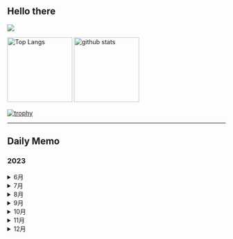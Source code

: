 ## Hello there 

![](http://github-profile-summary-cards.vercel.app/api/cards/profile-details?username=Solosx&theme=dark)

<p align="left"> 
  <img alt="Top Langs" height="150px" src="https://github-readme-stats.vercel.app/api/top-langs/?username=Solosx&layout=compact&count_private=true&show_icons=true&theme=dark" />
  <img alt="github stats" height="150px" src="https://github-readme-stats.vercel.app/api?username=Solosx&count_private=true&show_icons=true&show_icons=true&theme=dark" />
</p>

[![trophy](https://github-profile-trophy.vercel.app/?username=Solosx&theme=onedark&column=7
)](https://github.com/ryo-ma/github-profile-trophy)

* * *

## Daily Memo
### 2023
<details>
  <summary>6月</summary>

  - [28-06](https://github.com/SoloSx/Solosx/blob/main/Dairy/202306/2023-2806.md)
  - [29-06](https://github.com/SoloSx/Solosx/blob/main/Dairy/202306/2023-2906.md)
  - [30-06](https://github.com/SoloSx/Solosx/blob/main/Dairy/202306/2023-3006.md)

</details>


<details>
  <summary>7月</summary>

  - [01-07](https://github.com/SoloSx/Solosx/blob/main/Dairy/202307/2023-0107.md)
  - [02-07](https://github.com/SoloSx/Solosx/blob/main/Dairy/202307/2023-0207.md)
  - [03-07](https://github.com/SoloSx/Solosx/blob/main/Dairy/202307/2023-0307.md)
  - [04-07](https://github.com/SoloSx/Solosx/blob/main/Dairy/202307/2023-0407.md)
  - [05-07](https://github.com/SoloSx/Solosx/blob/main/Dairy/202307/2023-0507.md)
  - [06-07](https://github.com/SoloSx/Solosx/blob/main/Dairy/202306/2023-0607.md)
  - [07-07](https://github.com/SoloSx/Solosx/blob/main/Dairy/202306/2023-0707.md)
  - [08-07](https://github.com/SoloSx/Solosx/blob/main/Dairy/202306/2023-0807.md)
  - [09-07](https://github.com/SoloSx/Solosx/blob/main/Dairy/202306/2023-0907.md)
  - [10-07](https://github.com/SoloSx/Solosx/blob/main/Dairy/202306/2023-1007.md)
  - [11-07](https://github.com/SoloSx/Solosx/blob/main/Dairy/202306/2023-2806.md)
  - [12-07](https://github.com/SoloSx/Solosx/blob/main/Dairy/202306/2023-2806.md)
  - [13-07](https://github.com/SoloSx/Solosx/blob/main/Dairy/202306/2023-2806.md)
  - [14-07](https://github.com/SoloSx/Solosx/blob/main/Dairy/202306/2023-2806.md)
  - [15-07](https://github.com/SoloSx/Solosx/blob/main/Dairy/202306/2023-2806.md)
  - [16-07](https://github.com/SoloSx/Solosx/blob/main/Dairy/202306/2023-2806.md)
  - [17-07](https://github.com/SoloSx/Solosx/blob/main/Dairy/202306/2023-2806.md)
  - [18-07](https://github.com/SoloSx/Solosx/blob/main/Dairy/202306/2023-2806.md)
  - [19-07](https://github.com/SoloSx/Solosx/blob/main/Dairy/202306/2023-2806.md)
  - [20-07](https://github.com/SoloSx/Solosx/blob/main/Dairy/202306/2023-2806.md)
  - [21-07](https://github.com/SoloSx/Solosx/blob/main/Dairy/202306/2023-2806.md)
  - [22-07](https://github.com/SoloSx/Solosx/blob/main/Dairy/202306/2023-2806.md)
  - [23-07](https://github.com/SoloSx/Solosx/blob/main/Dairy/202306/2023-2806.md)
  - [24-07](https://github.com/SoloSx/Solosx/blob/main/Dairy/202306/2023-2806.md)
  - [25-07](https://github.com/SoloSx/Solosx/blob/main/Dairy/202306/2023-2806.md)
  - [26-07](https://github.com/SoloSx/Solosx/blob/main/Dairy/202306/2023-2806.md)
  - [27-07](https://github.com/SoloSx/Solosx/blob/main/Dairy/202306/2023-2806.md)
  - [28-07](https://github.com/SoloSx/Solosx/blob/main/Dairy/202306/2023-2806.md)
  - [29-07](https://github.com/SoloSx/Solosx/blob/main/Dairy/202306/2023-2806.md)
  - [30-07](https://github.com/SoloSx/Solosx/blob/main/Dairy/202306/2023-2806.md)
  - [31-07](https://github.com/SoloSx/Solosx/blob/main/Dairy/202306/2023-2806.md)
</details>

<details>
  <summary>8月</summary>

  - [01-08](https://github.com/SoloSx/Solosx/blob/main/Dairy/202306/2023-2806.md)
  - [02-08](https://github.com/SoloSx/Solosx/blob/main/Dairy/202306/2023-2806.md)
  - [03-08](https://github.com/SoloSx/Solosx/blob/main/Dairy/202306/2023-2806.md)
  - [04-08](https://github.com/SoloSx/Solosx/blob/main/Dairy/202306/2023-2806.md)
  - [05-08](https://github.com/SoloSx/Solosx/blob/main/Dairy/202306/2023-2806.md)
  - [06-08](https://github.com/SoloSx/Solosx/blob/main/Dairy/202306/2023-2806.md)
  - [08-08](https://github.com/SoloSx/Solosx/blob/main/Dairy/202306/2023-2806.md)
  - [08-08](https://github.com/SoloSx/Solosx/blob/main/Dairy/202306/2023-2806.md)
  - [09-08](https://github.com/SoloSx/Solosx/blob/main/Dairy/202306/2023-2806.md)
  - [10-08](https://github.com/SoloSx/Solosx/blob/main/Dairy/202306/2023-2806.md)
  - [11-08](https://github.com/SoloSx/Solosx/blob/main/Dairy/202306/2023-2806.md)
  - [12-08](https://github.com/SoloSx/Solosx/blob/main/Dairy/202306/2023-2806.md)
  - [13-08](https://github.com/SoloSx/Solosx/blob/main/Dairy/202306/2023-2806.md)
  - [14-08](https://github.com/SoloSx/Solosx/blob/main/Dairy/202306/2023-2806.md)
  - [15-08](https://github.com/SoloSx/Solosx/blob/main/Dairy/202306/2023-2806.md)
  - [16-08](https://github.com/SoloSx/Solosx/blob/main/Dairy/202306/2023-2806.md)
  - [17-08](https://github.com/SoloSx/Solosx/blob/main/Dairy/202306/2023-2806.md)
  - [18-08](https://github.com/SoloSx/Solosx/blob/main/Dairy/202306/2023-2806.md)
  - [19-08](https://github.com/SoloSx/Solosx/blob/main/Dairy/202306/2023-2806.md)
  - [20-08](https://github.com/SoloSx/Solosx/blob/main/Dairy/202306/2023-2806.md)
  - [21-08](https://github.com/SoloSx/Solosx/blob/main/Dairy/202306/2023-2806.md)
  - [22-08](https://github.com/SoloSx/Solosx/blob/main/Dairy/202306/2023-2806.md)
  - [23-08](https://github.com/SoloSx/Solosx/blob/main/Dairy/202306/2023-2806.md)
  - [24-08](https://github.com/SoloSx/Solosx/blob/main/Dairy/202306/2023-2806.md)
  - [25-08](https://github.com/SoloSx/Solosx/blob/main/Dairy/202306/2023-2806.md)
  - [26-08](https://github.com/SoloSx/Solosx/blob/main/Dairy/202306/2023-2806.md)
  - [27-08](https://github.com/SoloSx/Solosx/blob/main/Dairy/202306/2023-2806.md)
  - [28-08](https://github.com/SoloSx/Solosx/blob/main/Dairy/202306/2023-2806.md)
  - [29-08](https://github.com/SoloSx/Solosx/blob/main/Dairy/202306/2023-2806.md)
  - [30-08](https://github.com/SoloSx/Solosx/blob/main/Dairy/202306/2023-2806.md)
  - [31-08](https://github.com/SoloSx/Solosx/blob/main/Dairy/202306/2023-2806.md)
</details>


<details>
<summary>9月</summary>

</details>

<details>
<summary>10月</summary>

</details>

<details>
<summary>11月</summary>

</details>

<details>
<summary>12月</summary>

</details>



